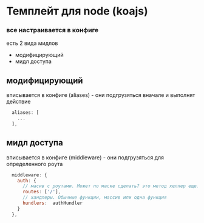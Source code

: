 # Темплейт для node (koajs)
### все настраивается в конфиге
есть 2 вида мидлов
<ul>
  <li>модифицирующий</li>
  <li>мидл доступа</ki>
</ul>

## модифицирующий
вписывается в конфиге (aliases) - они подгрузяться вначале и выполнят действие
```js
  aliases: [
    ...
  ],
```

## мидл доступа
вписывается в конфиге (middleware) - они подгрузяться для определенного роута
```js
  middleware: {
    auth: {
      // масив с роутами. Может по маске сделать? это метод хелпер еще. или пакет написать. Ну пока пусть так
      routes: ['/'],
      // хандлеры. Обычные функции, массив или одна функция
      hundlers:  authHundler
    }
  },
```